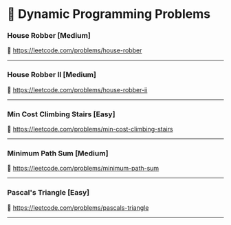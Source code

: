 # 🔗 Dynamic Programming Problems

### House Robber [Medium]

🔗 https://leetcode.com/problems/house-robber

---

### House Robber II [Medium]

🔗 https://leetcode.com/problems/house-robber-ii

---

### Min Cost Climbing Stairs [Easy]

🔗 https://leetcode.com/problems/min-cost-climbing-stairs

---

### Minimum Path Sum [Medium]

🔗 https://leetcode.com/problems/minimum-path-sum

---

### Pascal's Triangle [Easy]

🔗 https://leetcode.com/problems/pascals-triangle

---
